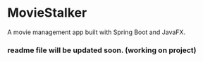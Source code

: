 # MovieStalker
A movie management app built with Spring Boot and JavaFX.

### readme file will be updated soon. (working on project)
